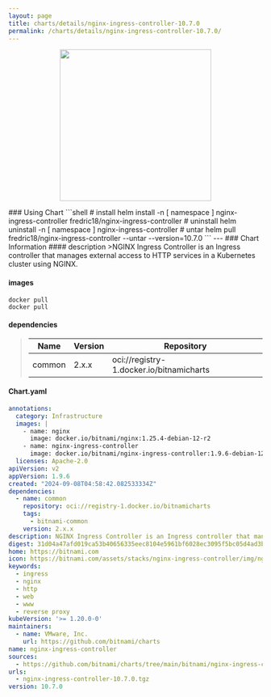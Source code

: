 ```yaml
---
layout: page
title: charts/details/nginx-ingress-controller-10.7.0
permalink: /charts/details/nginx-ingress-controller-10.7.0/
---
```

<p align="center">
    <img src="https://bitnami.com/assets/stacks/nginx-ingress-controller/img/nginx-ingress-controller-stack-220x234.png" width="300px" height="300px">
</p>
### Using Chart
```shell
# install
helm install -n [ namespace ] nginx-ingress-controller fredric18/nginx-ingress-controller
# uninstall
helm uninstall -n [ namespace ] nginx-ingress-controller
# untar
helm pull fredric18/nginx-ingress-controller --untar --version=10.7.0
```
---
### Chart Information
#### description
>NGINX Ingress Controller is an Ingress controller that manages external access to HTTP services in a Kubernetes cluster using NGINX.
   
#### images
```shell
docker pull 
docker pull 
```
   
#### dependencies
>Name | Version | Repository
>---|---|---
>common | 2.x.x | oci://registry-1.docker.io/bitnamicharts
   
#### Chart.yaml
```yaml
annotations:
  category: Infrastructure
  images: |
    - name: nginx
      image: docker.io/bitnami/nginx:1.25.4-debian-12-r2
    - name: nginx-ingress-controller
      image: docker.io/bitnami/nginx-ingress-controller:1.9.6-debian-12-r8
  licenses: Apache-2.0
apiVersion: v2
appVersion: 1.9.6
created: "2024-09-08T04:58:42.082533334Z"
dependencies:
  - name: common
    repository: oci://registry-1.docker.io/bitnamicharts
    tags:
      - bitnami-common
    version: 2.x.x
description: NGINX Ingress Controller is an Ingress controller that manages external access to HTTP services in a Kubernetes cluster using NGINX.
digest: 31d04a47afd019ca53b40656335eec8104e5961bf6028ec3095f5bc05d4ad3be
home: https://bitnami.com
icon: https://bitnami.com/assets/stacks/nginx-ingress-controller/img/nginx-ingress-controller-stack-220x234.png
keywords:
  - ingress
  - nginx
  - http
  - web
  - www
  - reverse proxy
kubeVersion: '>= 1.20.0-0'
maintainers:
  - name: VMware, Inc.
    url: https://github.com/bitnami/charts
name: nginx-ingress-controller
sources:
  - https://github.com/bitnami/charts/tree/main/bitnami/nginx-ingress-controller
urls:
  - nginx-ingress-controller-10.7.0.tgz
version: 10.7.0
```
